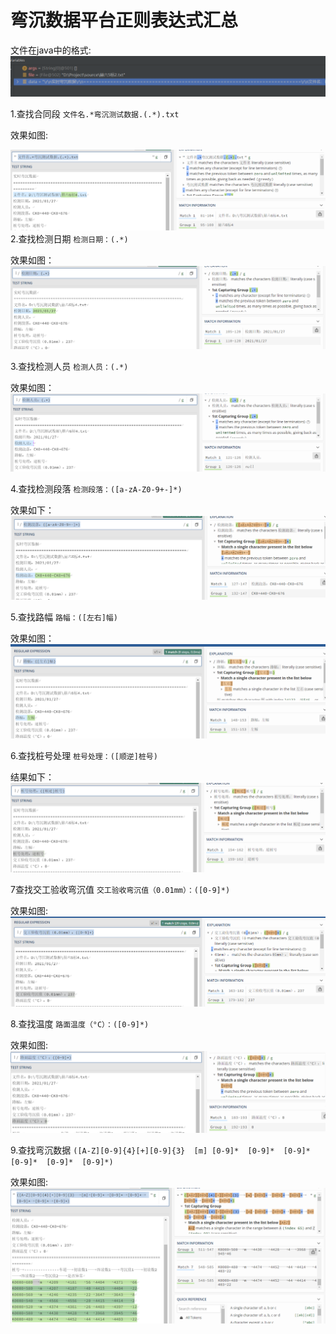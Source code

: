 # 弯沉数据平台正则表达式汇总

文件在java中的格式:
![输入图片说明](/imgs/2022-11-03/bj3yn0FXnDHs4NBs.png)


1.查找合同段
`文件名.*弯沉测试数据.(.*).txt`

效果如图:

![输入图片说明](/imgs/2022-11-03/4WNQ9tHijVrlx6Ip.png)
2.查找检测日期
`检测日期：(.*)`

效果如图：
![输入图片说明](/imgs/2022-11-03/KqYbwIREPrR2oXkK.png)

3.查找检测人员
`检测人员：(.*)`

效果如图：
![输入图片说明](/imgs/2022-11-03/9lZ1ahreiGalrMyR.png)

4.查找检测段落
`检测段落：([a-zA-Z0-9+-]*)`

效果如下：
![输入图片说明](/imgs/2022-11-03/76yZtvcarzl3YY5j.png)


5.查找路幅
`路幅：([左右]幅)`

效果如图：
![输入图片说明](/imgs/2022-11-03/r3vaoNiWBgiwWUQl.png)

6.查找桩号处理
`桩号处理：([顺逆]桩号)`


结果如下：
![输入图片说明](/imgs/2022-11-03/dcmEjZy7wXshp9J9.png)

7查找交工验收弯沉值
`交工验收弯沉值（0.01mm）：([0-9]*)`

效果如图:
![输入图片说明](/imgs/2022-11-03/m6NbExf1hjYVXQRj.png)

8.查找温度
`路面温度（°C）：([0-9]*)`

效果如图:
![输入图片说明](/imgs/2022-11-03/glwgH1Ef8prSJnZ5.png)

9.查找弯沉数据
`([A-Z][0-9]{4}[+][0-9]{3}	[m]	[0-9]*	[0-9]*	[0-9]*	[0-9]*	[0-9]*	[0-9]*)`

效果如图:
![输入图片说明](/imgs/2022-11-03/LFN82vK7g0YETsKQ.png)
<!--stackedit_data:
eyJoaXN0b3J5IjpbLTk0MTU4MDI2OCwtMTM4MDA4Mjc4MiwxOT
M3NzU1NDI5LC0xMDQyNDUzMzQ5LC0zNjczNDY4MzAsNjc5NDcz
Njc1XX0=
-->